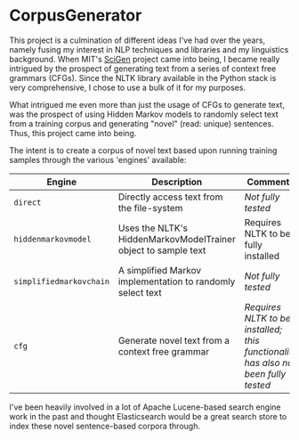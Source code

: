 # CorpusGenerator

This project is a culmination of different ideas I've had over the years, namely fusing my interest in NLP techniques and libraries and my linguistics background. When MIT's [SciGen](https://pdos.csail.mit.edu/archive/scigen/) project came into being, I became really intrigued by the prospect of generating text from a series of context free grammars (CFGs). Since the NLTK library available in the Python stack is very comprehensive, I chose to use a bulk of it for my purposes.

What intrigued me even more than just the usage of CFGs to generate text, was the prospect of using Hidden Markov models to randomly select text from a training corpus and generating "novel" (read: unique) sentences. Thus, this project came into being.

The intent is to create a corpus of novel text based upon running training samples through the various 'engines' available:

| Engine | Description | Comments |
|--------|-------------|----------|
| `direct`| Directly access text from the file-system | *Not fully tested* |
| `hiddenmarkovmodel` | Uses the NLTK's HiddenMarkovModelTrainer object to sample text | Requires NLTK to be fully installed |
| `simplifiedmarkovchain` | A simplified Markov implementation to randomly select text | *Not fully tested* |
| `cfg`  | Generate novel text from a context free grammar | *Requires NLTK to be installed; this functionality has also not been fully tested*|


I've been heavily involved in a lot of Apache Lucene-based search engine work in the past and thought Elasticsearch would be a great search store to index these novel sentence-based corpora through.
